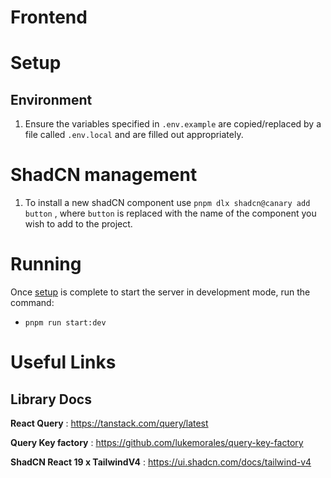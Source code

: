 # Frontend

# Setup

## Environment

1. Ensure the variables specified in `.env.example` are copied/replaced by a file called `.env.local` and are filled out appropriately.

# ShadCN management

1. To install a new shadCN component use `pnpm dlx shadcn@canary add button` , where `button` is replaced with the name of the component you wish to add to the project.

# Running

Once [setup](#setup) is complete to start the server in development mode, run the command:

- `pnpm run start:dev`

# Useful Links

## Library Docs

**React Query** : https://tanstack.com/query/latest

**Query Key factory** : https://github.com/lukemorales/query-key-factory

**ShadCN React 19 x TailwindV4** : https://ui.shadcn.com/docs/tailwind-v4
